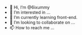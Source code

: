 - 👋 Hi, I’m @6ixummy
- 👀 I’m interested in ...
- 🌱 I’m currently learning front-end.
- 💞️ I’m looking to collaborate on ...
- 📫 How to reach me ...

<!---
6ixummy/6ixummy is a ✨ special ✨ repository because its `README.md` (this file) appears on your GitHub profile.
You can click the Preview link to take a look at your changes.
--->
